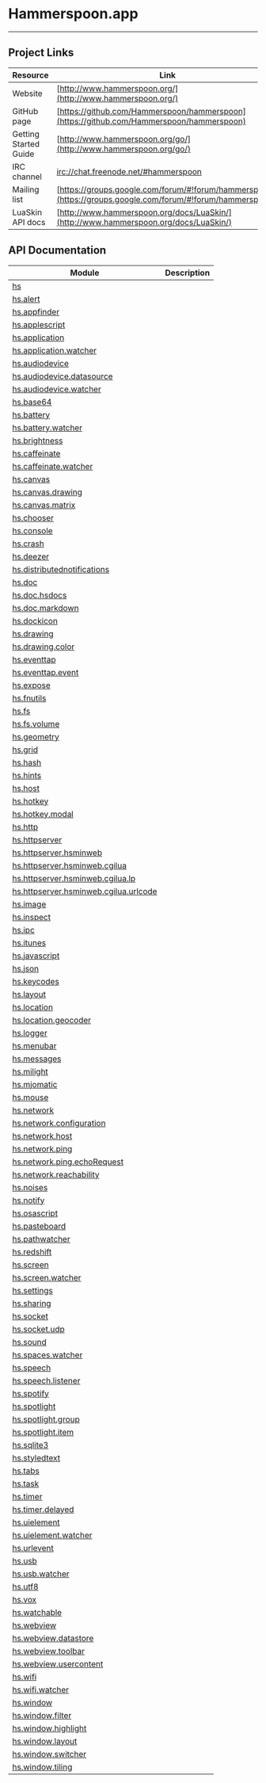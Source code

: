 # Hammerspoon.app
---

## Project Links
| Resource        | Link                             |
| --------------- | -------------------------------- |
| Website | [http://www.hammerspoon.org/](http://www.hammerspoon.org/) |
| GitHub page | [https://github.com/Hammerspoon/hammerspoon](https://github.com/Hammerspoon/hammerspoon) |
| Getting Started Guide | [http://www.hammerspoon.org/go/](http://www.hammerspoon.org/go/) |
| IRC channel | [irc://chat.freenode.net/#hammerspoon](irc://chat.freenode.net/#hammerspoon) |
| Mailing list | [https://groups.google.com/forum/#!forum/hammerspoon/](https://groups.google.com/forum/#!forum/hammerspoon/) |
| LuaSkin API docs | [http://www.hammerspoon.org/docs/LuaSkin/](http://www.hammerspoon.org/docs/LuaSkin/) |

## API Documentation
| Module                                                             | Description           |
| ------------------------------------------------------------------ | --------------------- |
| [hs](/hammerspoon/hs.html)             |  |
| [hs.alert](/hammerspoon/hs.alert.html)             |  |
| [hs.appfinder](/hammerspoon/hs.appfinder.html)             |  |
| [hs.applescript](/hammerspoon/hs.applescript.html)             |  |
| [hs.application](/hammerspoon/hs.application.html)             |  |
| [hs.application.watcher](/hammerspoon/hs.application.watcher.html)             |  |
| [hs.audiodevice](/hammerspoon/hs.audiodevice.html)             |  |
| [hs.audiodevice.datasource](/hammerspoon/hs.audiodevice.datasource.html)             |  |
| [hs.audiodevice.watcher](/hammerspoon/hs.audiodevice.watcher.html)             |  |
| [hs.base64](/hammerspoon/hs.base64.html)             |  |
| [hs.battery](/hammerspoon/hs.battery.html)             |  |
| [hs.battery.watcher](/hammerspoon/hs.battery.watcher.html)             |  |
| [hs.brightness](/hammerspoon/hs.brightness.html)             |  |
| [hs.caffeinate](/hammerspoon/hs.caffeinate.html)             |  |
| [hs.caffeinate.watcher](/hammerspoon/hs.caffeinate.watcher.html)             |  |
| [hs.canvas](/hammerspoon/hs.canvas.html)             |  |
| [hs.canvas.drawing](/hammerspoon/hs.canvas.drawing.html)             |  |
| [hs.canvas.matrix](/hammerspoon/hs.canvas.matrix.html)             |  |
| [hs.chooser](/hammerspoon/hs.chooser.html)             |  |
| [hs.console](/hammerspoon/hs.console.html)             |  |
| [hs.crash](/hammerspoon/hs.crash.html)             |  |
| [hs.deezer](/hammerspoon/hs.deezer.html)             |  |
| [hs.distributednotifications](/hammerspoon/hs.distributednotifications.html)             |  |
| [hs.doc](/hammerspoon/hs.doc.html)             |  |
| [hs.doc.hsdocs](/hammerspoon/hs.doc.hsdocs.html)             |  |
| [hs.doc.markdown](/hammerspoon/hs.doc.markdown.html)             |  |
| [hs.dockicon](/hammerspoon/hs.dockicon.html)             |  |
| [hs.drawing](/hammerspoon/hs.drawing.html)             |  |
| [hs.drawing.color](/hammerspoon/hs.drawing.color.html)             |  |
| [hs.eventtap](/hammerspoon/hs.eventtap.html)             |  |
| [hs.eventtap.event](/hammerspoon/hs.eventtap.event.html)             |  |
| [hs.expose](/hammerspoon/hs.expose.html)             |  |
| [hs.fnutils](/hammerspoon/hs.fnutils.html)             |  |
| [hs.fs](/hammerspoon/hs.fs.html)             |  |
| [hs.fs.volume](/hammerspoon/hs.fs.volume.html)             |  |
| [hs.geometry](/hammerspoon/hs.geometry.html)             |  |
| [hs.grid](/hammerspoon/hs.grid.html)             |  |
| [hs.hash](/hammerspoon/hs.hash.html)             |  |
| [hs.hints](/hammerspoon/hs.hints.html)             |  |
| [hs.host](/hammerspoon/hs.host.html)             |  |
| [hs.hotkey](/hammerspoon/hs.hotkey.html)             |  |
| [hs.hotkey.modal](/hammerspoon/hs.hotkey.modal.html)             |  |
| [hs.http](/hammerspoon/hs.http.html)             |  |
| [hs.httpserver](/hammerspoon/hs.httpserver.html)             |  |
| [hs.httpserver.hsminweb](/hammerspoon/hs.httpserver.hsminweb.html)             |  |
| [hs.httpserver.hsminweb.cgilua](/hammerspoon/hs.httpserver.hsminweb.cgilua.html)             |  |
| [hs.httpserver.hsminweb.cgilua.lp](/hammerspoon/hs.httpserver.hsminweb.cgilua.lp.html)             |  |
| [hs.httpserver.hsminweb.cgilua.urlcode](/hammerspoon/hs.httpserver.hsminweb.cgilua.urlcode.html)             |  |
| [hs.image](/hammerspoon/hs.image.html)             |  |
| [hs.inspect](/hammerspoon/hs.inspect.html)             |  |
| [hs.ipc](/hammerspoon/hs.ipc.html)             |  |
| [hs.itunes](/hammerspoon/hs.itunes.html)             |  |
| [hs.javascript](/hammerspoon/hs.javascript.html)             |  |
| [hs.json](/hammerspoon/hs.json.html)             |  |
| [hs.keycodes](/hammerspoon/hs.keycodes.html)             |  |
| [hs.layout](/hammerspoon/hs.layout.html)             |  |
| [hs.location](/hammerspoon/hs.location.html)             |  |
| [hs.location.geocoder](/hammerspoon/hs.location.geocoder.html)             |  |
| [hs.logger](/hammerspoon/hs.logger.html)             |  |
| [hs.menubar](/hammerspoon/hs.menubar.html)             |  |
| [hs.messages](/hammerspoon/hs.messages.html)             |  |
| [hs.milight](/hammerspoon/hs.milight.html)             |  |
| [hs.mjomatic](/hammerspoon/hs.mjomatic.html)             |  |
| [hs.mouse](/hammerspoon/hs.mouse.html)             |  |
| [hs.network](/hammerspoon/hs.network.html)             |  |
| [hs.network.configuration](/hammerspoon/hs.network.configuration.html)             |  |
| [hs.network.host](/hammerspoon/hs.network.host.html)             |  |
| [hs.network.ping](/hammerspoon/hs.network.ping.html)             |  |
| [hs.network.ping.echoRequest](/hammerspoon/hs.network.ping.echoRequest.html)             |  |
| [hs.network.reachability](/hammerspoon/hs.network.reachability.html)             |  |
| [hs.noises](/hammerspoon/hs.noises.html)             |  |
| [hs.notify](/hammerspoon/hs.notify.html)             |  |
| [hs.osascript](/hammerspoon/hs.osascript.html)             |  |
| [hs.pasteboard](/hammerspoon/hs.pasteboard.html)             |  |
| [hs.pathwatcher](/hammerspoon/hs.pathwatcher.html)             |  |
| [hs.redshift](/hammerspoon/hs.redshift.html)             |  |
| [hs.screen](/hammerspoon/hs.screen.html)             |  |
| [hs.screen.watcher](/hammerspoon/hs.screen.watcher.html)             |  |
| [hs.settings](/hammerspoon/hs.settings.html)             |  |
| [hs.sharing](/hammerspoon/hs.sharing.html)             |  |
| [hs.socket](/hammerspoon/hs.socket.html)             |  |
| [hs.socket.udp](/hammerspoon/hs.socket.udp.html)             |  |
| [hs.sound](/hammerspoon/hs.sound.html)             |  |
| [hs.spaces.watcher](/hammerspoon/hs.spaces.watcher.html)             |  |
| [hs.speech](/hammerspoon/hs.speech.html)             |  |
| [hs.speech.listener](/hammerspoon/hs.speech.listener.html)             |  |
| [hs.spotify](/hammerspoon/hs.spotify.html)             |  |
| [hs.spotlight](/hammerspoon/hs.spotlight.html)             |  |
| [hs.spotlight.group](/hammerspoon/hs.spotlight.group.html)             |  |
| [hs.spotlight.item](/hammerspoon/hs.spotlight.item.html)             |  |
| [hs.sqlite3](/hammerspoon/hs.sqlite3.html)             |  |
| [hs.styledtext](/hammerspoon/hs.styledtext.html)             |  |
| [hs.tabs](/hammerspoon/hs.tabs.html)             |  |
| [hs.task](/hammerspoon/hs.task.html)             |  |
| [hs.timer](/hammerspoon/hs.timer.html)             |  |
| [hs.timer.delayed](/hammerspoon/hs.timer.delayed.html)             |  |
| [hs.uielement](/hammerspoon/hs.uielement.html)             |  |
| [hs.uielement.watcher](/hammerspoon/hs.uielement.watcher.html)             |  |
| [hs.urlevent](/hammerspoon/hs.urlevent.html)             |  |
| [hs.usb](/hammerspoon/hs.usb.html)             |  |
| [hs.usb.watcher](/hammerspoon/hs.usb.watcher.html)             |  |
| [hs.utf8](/hammerspoon/hs.utf8.html)             |  |
| [hs.vox](/hammerspoon/hs.vox.html)             |  |
| [hs.watchable](/hammerspoon/hs.watchable.html)             |  |
| [hs.webview](/hammerspoon/hs.webview.html)             |  |
| [hs.webview.datastore](/hammerspoon/hs.webview.datastore.html)             |  |
| [hs.webview.toolbar](/hammerspoon/hs.webview.toolbar.html)             |  |
| [hs.webview.usercontent](/hammerspoon/hs.webview.usercontent.html)             |  |
| [hs.wifi](/hammerspoon/hs.wifi.html)             |  |
| [hs.wifi.watcher](/hammerspoon/hs.wifi.watcher.html)             |  |
| [hs.window](/hammerspoon/hs.window.html)             |  |
| [hs.window.filter](/hammerspoon/hs.window.filter.html)             |  |
| [hs.window.highlight](/hammerspoon/hs.window.highlight.html)             |  |
| [hs.window.layout](/hammerspoon/hs.window.layout.html)             |  |
| [hs.window.switcher](/hammerspoon/hs.window.switcher.html)             |  |
| [hs.window.tiling](/hammerspoon/hs.window.tiling.html)             |  |
